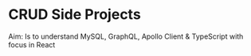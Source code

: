 <h1>CRUD Side Projects</h1>
<p>Aim: Is to understand MySQL, GraphQL, Apollo Client & TypeScript with focus in React</p>